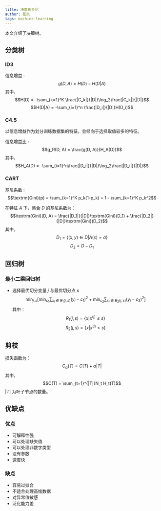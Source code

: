 ```yaml
---
title: 决策树介绍
author: 张凯
tags: machine-learning
---
```


本文介绍了决策树。

<!--more-->

## 分类树

### ID3

信息增益
: $$g(D, A) = H(D) - H(D|A)$$
其中，
$$H(D) = -\sum_{k=1}^K \frac{|C_k|}{|D|}\log_2\frac{|C_k|}{|D|}$$
$$H(D|A) = -\sum_{i=1}^n \frac{|D_i|}{|D|}H(D_i)$$

### C4.5

以信息增益作为划分训练数据集的特征，会倾向于选择取值较多的特征。

信息增益比
: $$g_R(D, A) = \frac{g(D, A)}{H_A(D)}$$
其中，
$$H_A(D) = -\sum_{i=1}^n\frac{|D_i|}{|D|}\log_2\frac{|D_i|}{|D|}$$

### CART

基尼系数
: $$\textrm{Gini}(p) = \sum_{k=1}^K p_k(1-p_k) = 1 - \sum_{k=1}^K p_k^2$$

在特征 $A$ 下，集合 $D$ 的基尼系数为：
$$\textrm{Gini}(D, A) = \frac{|D_1|}{|D|}\textrm{Gini}(D_1) + \frac{|D_2|}{|D|}\textrm{Gini}(D_2)$$
其中，
$$D_1 = \{(x, y) \in D | A(x) = a\}$$
$$D_2 = D - D_1$$

## 回归树

### 最小二乘回归树

- 选择最优切分变量 $j$ 与最优切分点 $s$
  $$\min_{j,s}\left[\min_{c_1}\sum_{x_i \in R_1(j, s)}(y_i - c_1)^2 + \min_{c_2}\sum_{x_i \in R_2(j, s)}(y_i - c_2)^2\right]$$
  其中：
  $$R_1(j, s) = \{x | x^{(j)} \le s\}$$
  $$R_2(j, s) = \{x | x^{(j)} > s\}$$

## 剪枝

损失函数为：
$$C_{\alpha}(T) = C(T) + \alpha|T|$$
其中，
$$C(T) = \sum_{t=1}^{|T|}N_t H_t(T)$$
$|T|$ 为叶子节点的数量。

## 优缺点

### 优点

- 可解释性强
- 可以处理缺失值
- 可以处理非数字类型
- 没有参数
- 速度快

### 缺点

- 容易过拟合
- 不适合处理高维数据
- 对异常值敏感
- 泛化能力差
